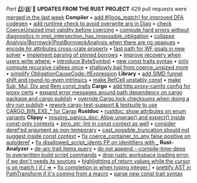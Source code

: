 *Part 3️⃣/8️⃣*
📰 **UPDATES FROM THE RUST PROJECT**
429 pull requests were [merged in the last week](https://github.com/search?q=is%3Apr+org%3Arust-lang+is%3Amerged+merged%3A2025-06-24..2025-07-01)
**Compiler**
• [add \#\[loop\_match\] for improved DFA codegen](https://github.com/rust-lang/rust/pull/138780)
• [add runtime check to avoid overwrite arg in Diag](https://github.com/rust-lang/rust/pull/142724)
• [check CoerceUnsized impl validity before coercing](https://github.com/rust-lang/rust/pull/142976)
• [compute hard errors without diagnostics in impl\_intersection\_has\_impossible\_obligation](https://github.com/rust-lang/rust/pull/142647)
• [collapse Analysis\|Borrowck\|PostBorrowckAnalysis when there are no opaques](https://github.com/rust-lang/rust/pull/142802)
• [encode hir attributes cross\-crate properly](https://github.com/rust-lang/rust/pull/142777)
• [fast path for WF goals in new solver](https://github.com/rust-lang/rust/pull/142223)
• [implement parsing of pinned borrows](https://github.com/rust-lang/rust/pull/135731)
• [improve recovery when users write where:](https://github.com/rust-lang/rust/pull/143065)
• [introduce ByteSymbol](https://github.com/rust-lang/rust/pull/141875)
• [new const traits syntax](https://github.com/rust-lang/rust/pull/139858)
• [only compute recursive callees once](https://github.com/rust-lang/rust/pull/142625)
• [shallowly bail from coerce\_unsized more](https://github.com/rust-lang/rust/pull/142941)
• [simplify ObligationCauseCode::IfExpression](https://github.com/rust-lang/rust/pull/139594)
**Library**
• [add SIMD funnel shift and round\-to\-even intrinsics](https://github.com/rust-lang/rust/pull/142078)
• [make RefCell unstably const](https://github.com/rust-lang/rust/pull/137843)
• [make Sub, Mul, Div and Rem const\_traits](https://github.com/rust-lang/rust/pull/143000)
**Cargo**
• [add http\.proxy\-cainfo config for proxy certs](https://github.com/rust-lang/cargo/pull/15374)
• [expand error messages around path dependency on cargo package and cargo publish](https://github.com/rust-lang/cargo/pull/15705)
• [override Cargo\.lock checksums when doing a dry\-run publish](https://github.com/rust-lang/cargo/pull/15711)
• [rework cargo\-test\-support & testsuite to use CARGO\_BIN\_EXE\_\* for Cargo](https://github.com/rust-lang/cargo/pull/15692)
**Rustdoc**
• [rustdoc: show attributes on enum variants](https://github.com/rust-lang/rust/pull/142987)
**Clippy**
• [missing\_panics\_doc: Allow unwrap\(\) and expect\(\) inside const\-only contexts](https://github.com/rust-lang/rust-clippy/pull/15170)
• [zero\_ptr: lint in const context as well](https://github.com/rust-lang/rust-clippy/pull/15152)
• [consider deref'ed argument as non\-temporary](https://github.com/rust-lang/rust-clippy/pull/15172)
• [cast\_possible\_truncation should not suggest inside const context](https://github.com/rust-lang/rust-clippy/pull/15164)
• [fix coerce\_container\_to\_any false positive on autoderef](https://github.com/rust-lang/rust-clippy/pull/15057)
• [fix disallowed\_script\_idents FP on identifiers with \_](https://github.com/rust-lang/rust-clippy/pull/15123)
**Rust\-Analyzer**
• [de\-arc trait items query](https://github.com/rust-lang/rust-analyzer/pull/20088)
• [do not append \-\-compile\-time\-deps to overwritten build script commands](https://github.com/rust-lang/rust-analyzer/pull/20121)
• [drop rustc workspace loading error, if we don't needs its sources](https://github.com/rust-lang/rust-analyzer/pull/20092)
• [highlighting of return values while the cursor is on match / if / \=\>](https://github.com/rust-lang/rust-analyzer/pull/19546)
• [fix completion in when typing integer\.\|](https://github.com/rust-lang/rust-analyzer/pull/20110)
• [prettify AST in PathTransform if it's coming from a macro](https://github.com/rust-lang/rust-analyzer/pull/20103)
• [parse new const trait syntax](https://github.com/rust-lang/rust-analyzer/pull/20105)

